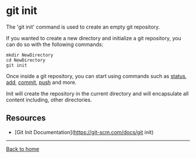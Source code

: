 # git init

The 'git init' command is used to create an empty git repository.

If you wanted to create a new directory and initialize a git repository, you can do so with the following commands:
```
mkdir NewDirectory
cd NewDirectory
git init
```

Once inside a git repository, you can start using commands such as 
[status](./Status.md),
[add](./Add.md),
[commit](./Commit.md),
[push](./Push.md)
and more.

Init will create the repository in the current directory and will encapsulate all content including, other directories.

## Resources 

- [Git Init Documentation](https://git-scm.com/docs/git init)

---

[Back to home](../README.md)
